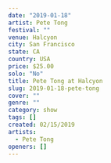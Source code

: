 ```yaml
---
date: "2019-01-18"
artist: Pete Tong
festival: ""
venue: Halcyon
city: San Francisco
state: CA
country: USA
price: $25.00
solo: "No"
title: Pete Tong at Halcyon
slug: 2019-01-18-pete-tong
cover: ""
genre: ""
category: show
tags: []
created: 02/15/2019
artists:
  - Pete Tong
openers: []
---
```

